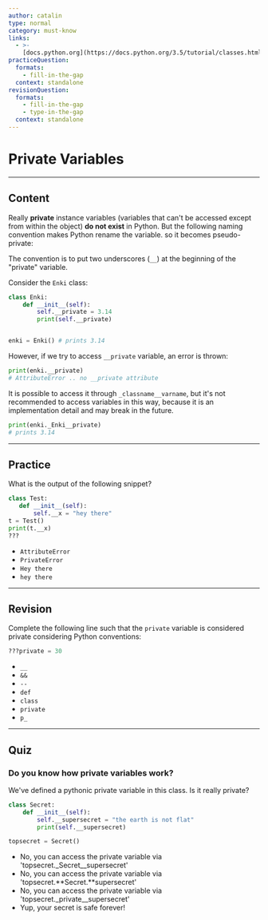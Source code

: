 ```yaml
---
author: catalin
type: normal
category: must-know
links:
  - >-
    [docs.python.org](https://docs.python.org/3.5/tutorial/classes.html#private-variables){website}
practiceQuestion:
  formats:
    - fill-in-the-gap
  context: standalone
revisionQuestion:
  formats:
    - fill-in-the-gap
    - type-in-the-gap
  context: standalone
---
```


# Private Variables


---

## Content

Really **private** instance variables (variables that can't be accessed except from within the object) **do not exist** in Python. But the following naming convention makes Python rename the variable. so it becomes pseudo-private:

The convention is to put two underscores (`__`) at the beginning of the "private" variable.

Consider the `Enki` class:

```python
class Enki:
    def __init__(self):
        self.__private = 3.14
        print(self.__private)


enki = Enki() # prints 3.14

```

However, if we try to access `__private` variable, an error is thrown:

```python
print(enki.__private)
# AttributeError .. no __private attribute
```

It is possible to access it through `_classname__varname`, but it's not recommended to access variables in this way, because it is an implementation detail and may break in the future.

```python
print(enki._Enki__private)
# prints 3.14
```


---

## Practice

What is the output of the following snippet?

```python
class Test:
   def __init__(self):
       self.__x = "hey there"
t = Test()
print(t.__x)
???
```

- `AttributeError`
- `PrivateError`
- `Hey there`
- `hey there`


---

## Revision

Complete the following line such that the `private` variable is considered private considering Python conventions:

```python
???private = 30
```

- `__`
- `&&`
- `--`
- `def`
- `class`
- `private`
- `p_`


---

## Quiz

### Do you know how private variables work?


We've defined a pythonic private variable in this class. Is it really private?  

```python
class Secret:
    def __init__(self):
        self.__supersecret = "the earth is not flat"
        print(self.__supersecret)

topsecret = Secret()
```

- No, you can access the private variable via 'topsecret._Secret__supersecret'
- No, you can access the private variable via 'topsecret.**Secret.**supersecret'
- No, you can access the private variable via 'topsecret._private__supersecret'
- Yup, your secret is safe forever!
 
